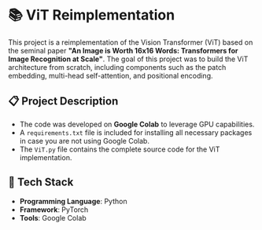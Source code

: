 # 📚 ViT Reimplementation  

This project is a reimplementation of the Vision Transformer (ViT) based on the seminal paper **"An Image is Worth 16x16 Words: Transformers for Image Recognition at Scale"**. The goal of this project was to build the ViT architecture from scratch, including components such as the patch embedding, multi-head self-attention, and positional encoding.

## 📋 Project Description  
- The code was developed on **Google Colab** to leverage GPU capabilities.  
- A `requirements.txt` file is included for installing all necessary packages in case you are not using Google Colab.  
- The `ViT.py` file contains the complete source code for the ViT implementation.  

## 🚀 Tech Stack  
- **Programming Language**: Python  
- **Framework**: PyTorch  
- **Tools**: Google Colab  
